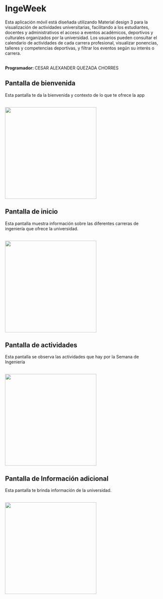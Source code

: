 <h1>IngeWeek</h1>
<p>Esta aplicación móvil está diseñada utilizando Material design 3 para la visualización de actividades universitarias, facilitando a los estudiantes, docentes y administrativos el acceso a eventos académicos, deportivos y culturales organizados por la universidad. Los usuarios pueden consultar el calendario de actividades de cada carrera profesional, visualizar ponencias, talleres y competencias deportivas, y filtrar los eventos según su interés o carrera.</p>
<br>
<strong>Programador: </strong> CESAR ALEXANDER QUEZADA CHORRES
<h2>Pantalla de bienvenida</h2>
<p>Esta pantalla te da la bienvenida y contexto de lo que te ofrece la app</p><br>
<img src="https://github.com/user-attachments/assets/cdf718b8-c121-4cda-bc4d-090439ec2ad9" width="300px">

<h2>Pantalla de inicio</h2>
<p>Esta pantalla muestra información sobre las diferentes carreras de ingeniería que ofrece la universidad.</p><br>
<img src="https://github.com/user-attachments/assets/9f8894f8-edbb-490d-987d-5f7c7ef8c1d3" width="300px">

<h2>Pantalla de actividades</h2>
<p>Esta pantalla se observa las actividades que hay por la Semana de Ingeniería</p><br>
<img src="https://github.com/user-attachments/assets/8dc24ce5-8c41-4215-8c09-961e179c0414" width="300px">

<h2>Pantalla de Información adicional</h2>
<p>Esta pantalla te brinda información de la universidad.</p><br>
<img src="https://github.com/user-attachments/assets/98eea515-75a5-42fb-9ca6-c6ed3b1e07b9" width="300px">

